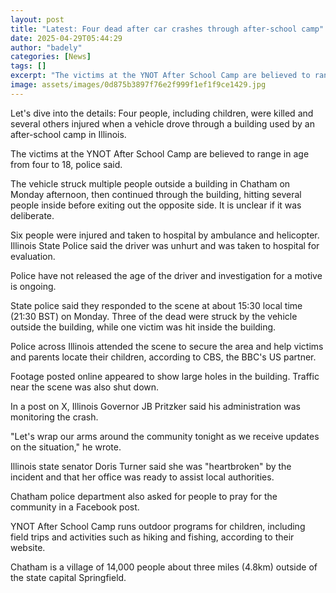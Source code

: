 ```yaml
---
layout: post
title: "Latest: Four dead after car crashes through after-school camp"
date: 2025-04-29T05:44:29
author: "badely"
categories: [News]
tags: []
excerpt: "The victims at the YNOT After School Camp are believed to range in age from four to 18, authorities say."
image: assets/images/0d875b3897f76e2f999f1ef1f9ce1429.jpg
---
```


Let's dive into the details: Four people, including children, were killed and several others injured when a vehicle drove through a building used by an after-school camp in Illinois.

The victims at the YNOT After School Camp are believed to range in age from four to 18, police said. 

The vehicle struck multiple people outside a building in Chatham on Monday afternoon, then continued through the building, hitting several people inside before exiting out the opposite side. It is unclear if it was deliberate.

Six people were injured and taken to hospital by ambulance and helicopter. Illinois State Police said the driver was unhurt and was taken to hospital for evaluation.

Police have not released the age of the driver and investigation for a motive is ongoing.

State police said they responded to the scene at about 15:30 local time (21:30 BST) on Monday. Three of the dead were struck by the vehicle outside the building, while one victim was hit inside the building.

Police across Illinois attended the scene to secure the area and help victims and parents locate their children, according to CBS, the BBC's US partner.

Footage posted online appeared to show large holes in the building. Traffic near the scene was also shut down.

In a post on X, Illinois Governor JB Pritzker said his administration was monitoring the crash. 

"Let's wrap our arms around the community tonight as we receive updates on the situation," he wrote.

Illinois state senator Doris Turner said she was "heartbroken" by the incident and that her office was ready to assist local authorities.

Chatham police department also asked for people to pray for the community in a Facebook post.

YNOT After School Camp runs outdoor programs for children, including field trips and activities such as hiking and fishing, according to their website. 

Chatham is a village of 14,000 people about three miles (4.8km) outside of the state capital Springfield.

